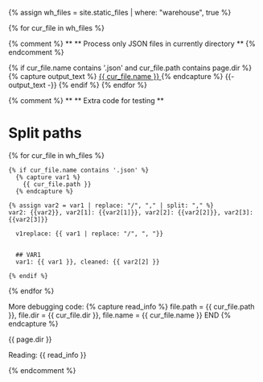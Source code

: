 {% assign wh_files = site.static_files | where: "warehouse", true %}


{% for cur_file in wh_files %}


  {% comment %}
    **
    ** Process only JSON files in currently directory
    **
  {% endcomment %}

  {% if cur_file.name contains '.json' and cur_file.path contains page.dir %}
    {% capture output_text %}
<a href="{{ site.baseurl }}{{ cur_file.path }}"> {{ cur_file.name }} </a>
    {% endcapture %}
    {{- output_text -}}
  {% endif %}
{% endfor %}



{% comment %}
  **
  ** Extra code for testing
  **
  
  # Split paths
  {% for cur_file in wh_files %}

    {% if cur_file.name contains '.json' %}
      {% capture var1 %}
        {{ cur_file.path }}
      {% endcapture %}
      
    {% assign var2 = var1 | replace: "/", "," | split: "," %}
    var2: {{var2}}, var2[1]: {{var2[1]}}, var2[2]: {{var2[2]}}, var2[3]: {{var2[3]}}
      
      v1replace: {{ var1 | replace: "/", ", "}}
      
      
      ## VAR1
      var1: {{ var1 }}, cleaned: {{ var2[2] }}
      
    {% endif %}
  {% endfor %}


More debugging code:
  {% capture read_info %}
    file.path = {{ cur_file.path }}, file.dir = {{ cur_file.dir }}, file.name = {{ cur_file.name }} END
  {% endcapture %}
  
  {{ page.dir }}

  Reading: {{ read_info }}


{% endcomment %}